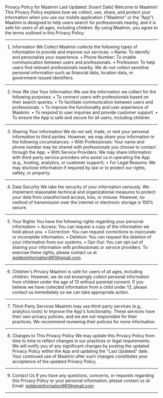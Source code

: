 Privacy Policy for Maalmin
Last Updated: [Insert Date]
Welcome to Maalmin! This Privacy Policy explains how we collect, use, share, and protect your information when you use our mobile application ("Maalmin" or the "App"). Maalmin is designed to help users search for professionals nearby, and it is safe for users of all ages, including children. By using Maalmin, you agree to the terms outlined in this Privacy Policy.
________________________________________
1. Information We Collect
Maalmin collects the following types of information to provide and improve our services:
•	Name: To identify and personalize your experience.
•	Phone Number: To enable communication between users and professionals.
•	Profession: To help users find relevant professionals nearby.
We do not collect sensitive personal information such as financial data, location data, or government-issued identifiers.
________________________________________
2. How We Use Your Information
We use the information we collect for the following purposes:
•	To connect users with professionals based on their search queries.
•	To facilitate communication between users and professionals.
•	To improve the functionality and user experience of Maalmin.
•	To respond to user inquiries and provide customer support.
•	To ensure the App is safe and secure for all users, including children.
________________________________________
3. Sharing Your Information
We do not sell, trade, or rent your personal information to third parties. However, we may share your information in the following circumstances:
•	With Professionals: Your name and phone number may be shared with professionals you choose to contact through the App.
•	With Service Providers: We may share information with third-party service providers who assist us in operating the App (e.g., hosting, analytics, or customer support).
•	For Legal Reasons: We may disclose information if required by law or to protect our rights, safety, or property.
________________________________________
4. Data Security
We take the security of your information seriously. We implement reasonable technical and organizational measures to protect your data from unauthorized access, loss, or misuse. However, no method of transmission over the internet or electronic storage is 100% secure.
________________________________________
5. Your Rights
You have the following rights regarding your personal information:
•	Access: You can request a copy of the information we hold about you.
•	Correction: You can request corrections to inaccurate or incomplete information.
•	Deletion: You can request the deletion of your information from our systems.
•	Opt-Out: You can opt out of sharing your information with professionals or service providers.
To exercise these rights, please contact us at goldeninformation961@gmail.com.
________________________________________
6. Children's Privacy
Maalmin is safe for users of all ages, including children. However, we do not knowingly collect personal information from children under the age of 13 without parental consent. If you believe we have collected information from a child under 13, please contact us immediately so we can take appropriate action.
________________________________________
7. Third-Party Services
Maalmin may use third-party services (e.g., analytics tools) to improve the App's functionality. These services have their own privacy policies, and we are not responsible for their practices. We recommend reviewing their policies for more information.
________________________________________
8. Changes to This Privacy Policy
We may update this Privacy Policy from time to time to reflect changes in our practices or legal requirements. We will notify you of any significant changes by posting the updated Privacy Policy within the App and updating the "Last Updated" date. Your continued use of Maalmin after such changes constitutes your acceptance of the updated Privacy Policy.
________________________________________
9. Contact Us
If you have any questions, concerns, or requests regarding this Privacy Policy or your personal information, please contact us at:
Email: goldeninformation961@gmail.com
________________________________________
